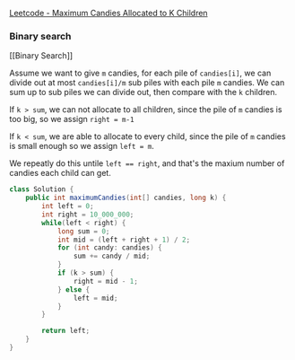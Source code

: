 [Leetcode - Maximum Candies Allocated to K Children](https://leetcode.com/problems/maximum-candies-allocated-to-k-children/)

### Binary search

[[Binary Search]]

Assume we want to give `m` candies, for each pile of `candies[i]`,
we can divide out at most `candies[i]/m` sub piles with each pile `m` candies.
We can sum up to sub piles we can divide out, then compare with the `k` children.

If `k > sum`, we can not allocate to all children, since the pile of `m` candies is too big, so we assign `right = m-1`

If `k < sum`, we are able to allocate to every child, since the pile of `m` candies is small enough so we assign `left = m`.

We repeatly do this untile `left == right`, and that's the maxium number of candies each child can get.


```java
class Solution {
	public int maximumCandies(int[] candies, long k) {
		int left = 0;
		int right = 10_000_000;
		while(left < right) {
			long sum = 0;
			int mid = (left + right + 1) / 2;
			for (int candy: candies) {
				sum += candy / mid;
			}
			if (k > sum) {
				right = mid - 1;
			} else {
				left = mid;
			}
		}

		return left;
	}
}
```

